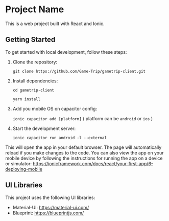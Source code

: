 # Project Name

This is a web project built with React and Ionic.

## Getting Started

To get started with local development, follow these steps:

1. Clone the repository:

   `git clone https://github.com/Game-Trip/gametrip-client.git`

2. Install dependencies:

   `cd gametrip-client`

   `yarn install`

3. Add you mobile OS on capacitor config:

   `ionic capacitor add [platform]`
   ( platform can be `android` or `ios` )

4. Start the development server:

   `ionic capacitor run android -l --external`

This will open the app in your default browser. The page will automatically reload if you make changes to the code. You can also view the app on your mobile device by following the instructions for running the app on a device or simulator: https://ionicframework.com/docs/react/your-first-app/6-deploying-mobile

## UI Libraries

This project uses the following UI libraries:

- Material-UI: https://material-ui.com/
- Blueprint: https://blueprintjs.com/
